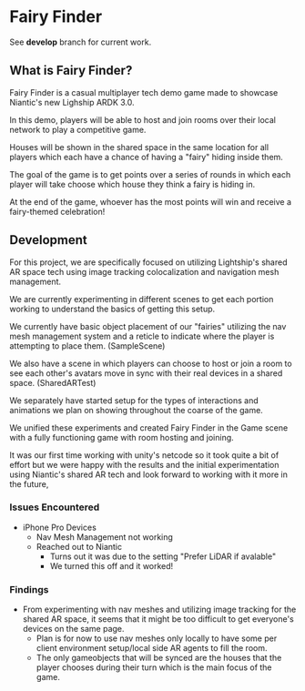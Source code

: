 # Fairy Finder

See **develop** branch for current work.

## What is Fairy Finder?
Fairy Finder is a casual multiplayer tech demo game made to showcase Niantic's new Lighship ARDK 3.0.

In this demo, players will be able to host and join rooms over their local network to play a competitive game.

Houses will be shown in the shared space in the same location for all players which each have a chance of having a "fairy" hiding inside them.

The goal of the game is to get points over a series of rounds in which each player will take choose which house they think a fairy is hiding in.

At the end of the game, whoever has the most points will win and receive a fairy-themed celebration! 

## Development

For this project, we are specifically focused on utilizing Lightship's shared AR space tech using image tracking colocalization and navigation mesh management.

We are currently experimenting in different scenes to get each portion working to understand the basics of getting this setup.

We currently have basic object placement of our "fairies" utilizing the nav mesh management system and a reticle to indicate where the player is attempting to place them. (SampleScene)

We also have a scene in which players can choose to host or join a room to see each other's avatars move in sync with their real devices in a shared space. (SharedARTest)

We separately have started setup for the types of interactions and animations we plan on showing throughout the coarse of the game.

We unified these experiments and created Fairy Finder in the Game scene with a fully functioning game with room hosting and joining.

It was our first time working with unity's netcode so it took quite a bit of effort but we were happy with the results and the initial experimentation using Niantic's shared AR tech and look forward to working with it more in the future,

### Issues Encountered
- iPhone Pro Devices
	- Nav Mesh Management not working
	- Reached out to Niantic
		- Turns out it was due to the setting "Prefer LiDAR if avalable"
		- We turned this off and it worked!

### Findings
- From experimenting with nav meshes and utilizing image tracking for the shared AR space, it seems that it might be too difficult to get everyone's devices on the same page.
	- Plan is for now to use nav meshes only locally to have some per client environment setup/local side AR agents to fill the room.
	- The only gameobjects that will be synced are the houses that the player chooses during their turn which is the main focus of the game.